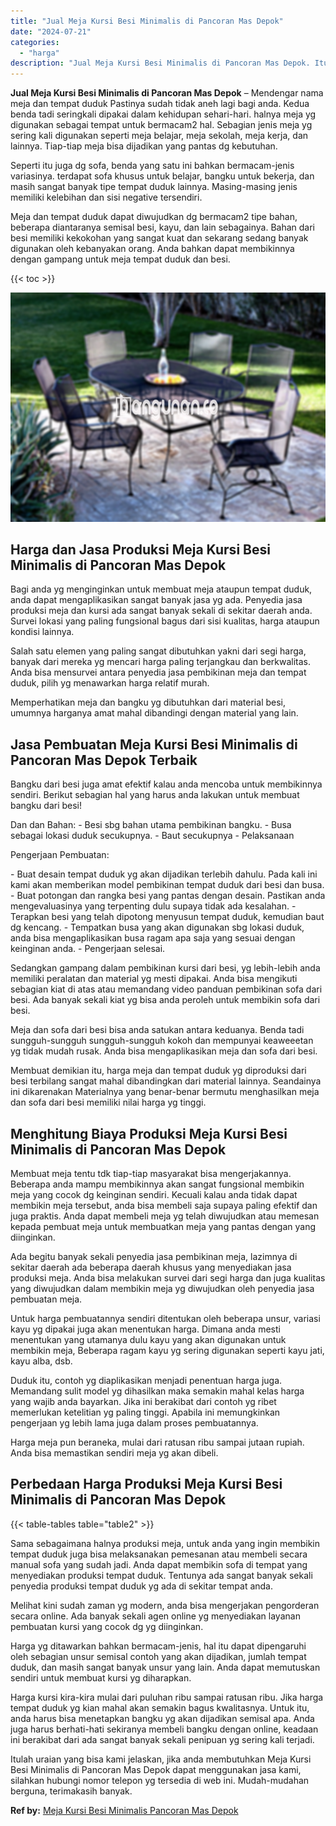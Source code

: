 ```yaml
---
title: "Jual Meja Kursi Besi Minimalis di Pancoran Mas Depok"
date: "2024-07-21"
categories: 
  - "harga"
description: "Jual Meja Kursi Besi Minimalis di Pancoran Mas Depok. Itulah uraian yang bisa kami jelaskan, jika anda membutuhkan Meja Kursi Besi Minimalis di Pancoran Mas..."
---
```


**Jual Meja Kursi Besi Minimalis di Pancoran Mas Depok** – Mendengar nama meja dan tempat duduk Pastinya sudah tidak aneh lagi bagi anda. Kedua benda tadi seringkali dipakai dalam kehidupan sehari-hari. halnya meja yg digunakan sebagai tempat untuk bermacam2 hal. Sebagian jenis meja yg sering kali digunakan seperti meja belajar, meja sekolah, meja kerja, dan lainnya. Tiap-tiap meja bisa dijadikan yang pantas dg kebutuhan.

Seperti itu juga dg sofa, benda yang satu ini bahkan bermacam-jenis variasinya. terdapat sofa khusus untuk belajar, bangku untuk bekerja, dan masih sangat banyak tipe tempat duduk lainnya. Masing-masing jenis memiliki kelebihan dan sisi negative tersendiri.

Meja dan tempat duduk dapat diwujudkan dg bermacam2 tipe bahan, beberapa diantaranya semisal besi, kayu, dan lain sebagainya. Bahan dari besi memiliki kekokohan yang sangat kuat dan sekarang sedang banyak digunakan oleh kebanyakan orang. Anda bahkan dapat membikinnya dengan gampang untuk meja tempat duduk dan besi.

{{< toc >}}

![Jual Meja Kursi Besi Minimalis di Pancoran Mas Depok](/images/jual-meja-besi-murah12.png)

## Harga dan Jasa Produksi Meja Kursi Besi Minimalis di Pancoran Mas Depok

Bagi anda yg menginginkan untuk membuat meja ataupun tempat duduk, anda dapat mengaplikasikan sangat banyak jasa yg ada. Penyedia jasa produksi meja dan kursi ada sangat banyak sekali di sekitar daerah anda. Survei lokasi yang paling fungsional bagus dari sisi kualitas, harga ataupun kondisi lainnya.

Salah satu elemen yang paling sangat dibutuhkan yakni dari segi harga, banyak dari mereka yg mencari harga paling terjangkau dan berkwalitas. Anda bisa mensurvei antara penyedia jasa pembikinan meja dan tempat duduk, pilih yg menawarkan harga relatif murah.

Memperhatikan meja dan bangku yg dibutuhkan dari material besi, umumnya harganya amat mahal dibandingi dengan material yang lain.

## Jasa Pembuatan Meja Kursi Besi Minimalis di Pancoran Mas Depok Terbaik

Bangku dari besi juga amat efektif kalau anda mencoba untuk membikinnya sendiri. Berikut sebagian hal yang harus anda lakukan untuk membuat bangku dari besi!

Dan dan Bahan: - Besi sbg bahan utama pembikinan bangku. - Busa sebagai lokasi duduk secukupnya. - Baut secukupnya - Pelaksanaan

Pengerjaan Pembuatan:

\- Buat desain tempat duduk yg akan dijadikan terlebih dahulu. Pada kali ini kami akan memberikan model pembikinan tempat duduk dari besi dan busa. - Buat potongan dan rangka besi yang pantas dengan desain. Pastikan anda mengevaluasinya yang terpenting dulu supaya tidak ada kesalahan. - Terapkan besi yang telah dipotong menyusun tempat duduk, kemudian baut dg kencang. - Tempatkan busa yang akan digunakan sbg lokasi duduk, anda bisa mengaplikasikan busa ragam apa saja yang sesuai dengan keinginan anda. - Pengerjaan selesai.

Sedangkan gampang dalam pembikinan kursi dari besi, yg lebih-lebih anda memiliki peralatan dan material yg mesti dipakai. Anda bisa mengikuti sebagian kiat di atas atau memandang video panduan pembikinan sofa dari besi. Ada banyak sekali kiat yg bisa anda peroleh untuk membikin sofa dari besi.

Meja dan sofa dari besi bisa anda satukan antara keduanya. Benda tadi sungguh-sungguh sungguh-sungguh kokoh dan mempunyai keaweeetan yg tidak mudah rusak. Anda bisa mengaplikasikan meja dan sofa dari besi.

Membuat demikian itu, harga meja dan tempat duduk yg diproduksi dari besi terbilang sangat mahal dibandingkan dari material lainnya. Seandainya ini dikarenakan Materialnya yang benar-benar bermutu menghasilkan meja dan sofa dari besi memiliki nilai harga yg tinggi.

## Menghitung Biaya Produksi Meja Kursi Besi Minimalis di Pancoran Mas Depok

Membuat meja tentu tdk tiap-tiap masyarakat bisa mengerjakannya. Beberapa anda mampu membikinnya akan sangat fungsional membikin meja yang cocok dg keinginan sendiri. Kecuali kalau anda tidak dapat membikin meja tersebut, anda bisa membeli saja supaya paling efektif dan juga praktis. Anda dapat membeli meja yg telah diwujudkan atau memesan kepada pembuat meja untuk membuatkan meja yang pantas dengan yang diinginkan.

Ada begitu banyak sekali penyedia jasa pembikinan meja, lazimnya di sekitar daerah ada beberapa daerah khusus yang menyediakan jasa produksi meja. Anda bisa melakukan survei dari segi harga dan juga kualitas yang diwujudkan dalam membikin meja yg diwujudkan oleh penyedia jasa pembuatan meja.

Untuk harga pembuatannya sendiri ditentukan oleh beberapa unsur, variasi kayu yg dipakai juga akan menentukan harga. Dimana anda mesti menentukan yang utamanya dulu kayu yang akan digunakan untuk membikin meja, Beberapa ragam kayu yg sering digunakan seperti kayu jati, kayu alba, dsb.

Duduk itu, contoh yg diaplikasikan menjadi penentuan harga juga. Memandang sulit model yg dihasilkan maka semakin mahal kelas harga yang wajib anda bayarkan. Jika ini berakibat dari contoh yg ribet memerlukan ketelitian yg paling tinggi. Apabila ini memungkinkan pengerjaan yg lebih lama juga dalam proses pembuatannya.

Harga meja pun beraneka, mulai dari ratusan ribu sampai jutaan rupiah. Anda bisa memastikan sendiri meja yg akan dibeli.

## Perbedaan Harga Produksi Meja Kursi Besi Minimalis di Pancoran Mas Depok

{{< table-tables table="table2" >}}

Sama sebagaimana halnya produksi meja, untuk anda yang ingin membikin tempat duduk juga bisa melaksanakan pemesanan atau membeli secara manual sofa yang sudah jadi. Anda dapat membikin sofa di tempat yang menyediakan produksi tempat duduk. Tentunya ada sangat banyak sekali penyedia produksi tempat duduk yg ada di sekitar tempat anda.

Melihat kini sudah zaman yg modern, anda bisa mengerjakan pengorderan secara online. Ada banyak sekali agen online yg menyediakan layanan pembuatan kursi yang cocok dg yg diinginkan.

Harga yg ditawarkan bahkan bermacam-jenis, hal itu dapat dipengaruhi oleh sebagian unsur semisal contoh yang akan dijadikan, jumlah tempat duduk, dan masih sangat banyak unsur yang lain. Anda dapat memutuskan sendiri untuk membuat kursi yg diharapkan.

Harga kursi kira-kira mulai dari puluhan ribu sampai ratusan ribu. Jika harga tempat duduk yg kian mahal akan semakin bagus kwalitasnya. Untuk itu, anda harus bisa menetapkan bangku yg akan dijadikan semisal apa. Anda juga harus berhati-hati sekiranya membeli bangku dengan online, keadaan ini berakibat dari ada sangat banyak sekali penipuan yg sering kali terjadi.

Itulah uraian yang bisa kami jelaskan, jika anda membutuhkan Meja Kursi Besi Minimalis di Pancoran Mas Depok dapat menggunakan jasa kami, silahkan hubungi nomor telepon yg tersedia di web ini. Mudah-mudahan berguna, terimakasih banyak.

**Ref by:** [Meja Kursi Besi Minimalis Pancoran Mas Depok](https://id.wikipedia.org/wiki/Meja)
